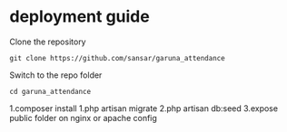 # deployment guide

Clone the repository

    git clone https://github.com/sansar/garuna_attendance

Switch to the repo folder

    cd garuna_attendance

1.composer install
1.php artisan migrate
2.php artisan db:seed
3.expose public folder on nginx or apache config

